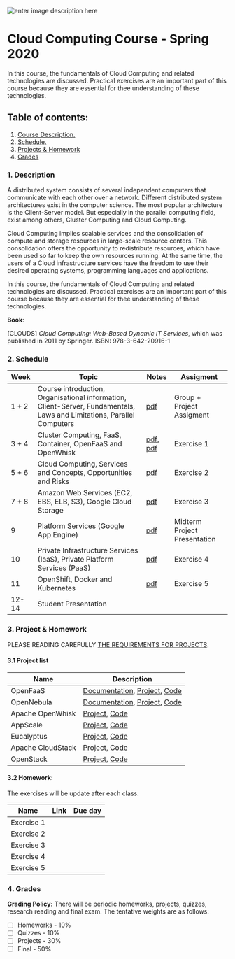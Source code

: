 ![enter image description here](https://www.uit.edu.vn/sites/vi/files/banner.png)

# Cloud Computing Course - Spring 2020
In this course, the fundamentals of Cloud Computing and related technologies are discussed. Practical exercises are an important part of this course because they are essential for thee understanding of these technologies.

## Table of contents:
1.  [ Course Description. ](#desc)
2. [ Schedule. ](#schedule)
3. [Projects & Homework](#projects)
4. [Grades](#grade)

<a  name="desc"></a>
### 1. Description

A distributed system consists of several independent computers that communicate with each other over a network. Different distributed system architectures exist in the computer science. The most popular architecture is the Client-Server model. But especially in the parallel computing field, exist among others, Cluster Computing and Cloud Computing.

Cloud Computing implies scalable services and the consolidation of compute and storage resources in large-scale resource centers. This consolidation offers the opportunity to redistribute resources, which have been used so far to keep the own resources running. At the same time, the users of a Cloud infrastructure services have the freedom to use their desired operating systems, programming languages ​​and applications.

In this course, the fundamentals of Cloud Computing and related technologies are discussed. Practical exercises are an important part of this course because they are essential for thee understanding of these technologies.

**Book**:

[CLOUDS] *Cloud Computing: Web-Based Dynamic IT Services*, which was published in 2011 by Springer. ISBN: 978-3-642-20916-1

<a  name="schedule"></a>
### 2. Schedule

|  Week | Topic | Notes | Assigment
|---|---|---|---|
| 1 + 2  | Course introduction, Organisational information, Client-Server, Fundamentals, Laws and Limitations, Parallel Computers |[pdf](resourses/slides/slideset_01.pdf)| Group + Project Assigment|
| 3 + 4  | Cluster Computing, FaaS, Container, OpenFaaS and OpenWhisk |[pdf](resourses/slides/slideset_02.pdf), [pdf](resourses/slides/Function_as_a_Service.pdf)| Exercise 1|
| 5 + 6  | Cloud Computing, Services and Concepts, Opportunities and Risks |[pdf](resourses/slides/slideset_03.pdf)| Exercise 2|
| 7 + 8  | Amazon Web Services (EC2, EBS, ELB, S3), Google Cloud Storage |[pdf](resourses/slides/slideset_04.pdf)| Exercise 3|
| 9  | Platform Services (Google App Engine) |[pdf](resourses/slides/slideset_05.pdf)| Midterm Project Presentation|
| 10  | Private Infrastructure Services (IaaS), Private Platform Services (PaaS) |[pdf](resourses/slides/slideset_06.pdf)| Exercise 4|
| 11  | OpenShift, Docker and Kubernetes |[pdf](resourses/slides/OpenShift_slide.pdf)| Exercise 5|
| 12-14  | Student Presentation || |

<a  name="grades"></a>
### 3. Project & Homework
PLEASE READING CAREFULLY [THE REQUIREMENTS FOR PROJECTS](resourses/projects/project-2.md).

#### 3.1 Project list
| Name | Description
|---| ---|
| OpenFaaS | [Documentation](resourses/projects/OpenFaaS_Installation_Guide.pdf), [Project](https://www.openfaas.com/), [Code](https://github.com/openfaas/faas)
| OpenNebula | [Documentation](resourses/projects/OpenNebulaGuide.pdf), [Project](https://opennebula.org/), [Code](https://github.com/OpenNebula/one)
| Apache OpenWhisk |[Project](https://openwhisk.apache.org/), [Code](https://github.com/apache/openwhisk)
|  AppScale |[Project](https://www.appscale.com/), [Code](https://github.com/AppScale/appscale)
|  Eucalyptus |[Project](https://www.eucalyptus.cloud/), [Code](https://github.com/corymbia/eucalyptus)
|   Apache CloudStack |[Project](https://cloudstack.apache.org/), [Code](https://github.com/apache/cloudstack)
|   OpenStack |[Project](https://www.openstack.org/), [Code](https://github.com/openstack)

#### 3.2 Homework:
The exercises will be update after each class.

| Name | Link | Due day
|---| ---| ---|
| Exercise 1 |
| Exercise 2 |
| Exercise 3 |
| Exercise 4 |
| Exercise 5 |



<a  name="grades"></a>
### 4. Grades
**Grading Policy:** There will be periodic homeworks, projects, quizzes, research reading and final exam. The tentative weights are as follows:
 - [ ] Homeworks - 10%
 - [ ] Quizzes - 10%
 - [ ] Projects - 30%
 - [ ] Final - 50%
